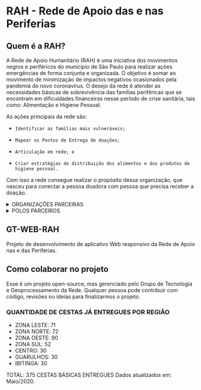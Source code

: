 # RAH - Rede de Apoio das e nas Periferias

## Quem é a RAH?

A Rede de Apoio Humanitário (RAH) é uma iniciativa dos movimentos negros e periféricos do munícipio de São Paulo para realizar ações emergências de forma conjunta e organizada. O objetivo é somar ao movimento de minimização de impactos negativos ocasionados pela pandemia do novo coronavírus.
O desejo da rede é atender as necessidades básicas de sobrevivência das famílias periféricas que se encontram em dificuldades financeiras nesse período de crise sanitária, tais como: Alimentação e Higiene Pessoal.

As ações principais da rede são:

-     Identificar as famílias mais vulneráveis;
-     Mapear os Pontos de Entrega de doações;
-     Articulação em rede; e
-     Criar estratégias de distribuição dos alimentos e dos produtos de higiene pessoal.

Com isso a rede consegue realizar o propósito dessa organização, que nasceu para conectar a pessoa doadora com pessoa que precisa receber a doação.

<details>
  <summary>ORGANIZAÇÕES PARCEIRAS</summary>
  
  ## ORGANIZAÇÕES PARCEIRAS
1. Periferia é o Centro
2. Frente Favela Brasil
3. Rede Geração Solidária
4. Periferia é o Centro
5. FUNANI
6. INTERCAB-SP
7. Rede Quilombação
8. Nova Frente Negra Brasileira
9. Articulador@s Periféric@s Independentes

</details>

<details>
  <summary>POLOS PARCEIROS</summary>
  
  ## POLOS PARCEIROS
1. . Escola de País do Brasil
2. Associação de Melhoramentos do Sítio de Campo
3. Sociedade de Melhoramentos do Monte Serrat
4. Imperatriz Alvinegra
5. Ação Solidária Adventista
6. Ação Beneficente Menina dos Olhos de Ouro
7. Associação de Mulheres Luta pra Valer
8. Carmelita Mineiro
9. Casa de Oração Jardim Maringá
10. Comitê de Luta da Vila Nhocune
11. Comunidade Casa do Trem
12. Maravilha 2
13. OSC Izaías Luzia da Silva
14. ALMEM
15.	Amavb Associação
16.	Apajé
17.	Associação para o Desenvolvimento Social e Sustentável (ADESS) 
18.	Associação Todos Unidos Abraços Íris
19.	Casa Cultural Hip Hop Jaçanã
20.	I.Q.C. Instituto de Qualificação e Cidadania
21.	Instituto Saci–Saberes Cultura e Integração
22.	Ocupação Nova Paris
23.	Rede Geração Solidária
24.	A Voz dos Inocentes
25.	Associação dos Moradores da Ponta da Praia
26.	Associação dos Moradores Vila Boa Esperança
27.	Associação União dos Moradores Ponto de Areia e Adjacências 
28.	Associação Vila Nova Esperança/Sem Terra_Extremo Zona Oeste
29.	Condô Cultural
30.	Grupo Espaço Cultural Cachoeiras
31.	Ilé Axé Abassá do Oxóssi Comunidade Caramqzal Apolopi
32.	Mulher de Fé
33.	Obadias
34.	ONG Projeto Alavanca Brasil
35.	Tatiane Camargo (Pessoa Física)
36.	União dos Moradores do Jardim Jaqueline
37.	Arco Associação Beneficente
38.	Igreja Batista
39.	Tetto
40.	INTECAB-SP
41.	Nega Odara Mulheres
42.	Associação Amigos do Recreio São Jorge 2
43.	Ação Social de Apoio aos Moradores do Cantinho do Céu
44.	Associação de Moradores de Bairro da Vila Rubi
45.	Associação dos Moradores Jardim Clipper
46.	Bloco do Beco
47.	Chácara do Sol
48.	Comunidade Santos Cidade Dutra
49.	Instituto CIGANO do Brasil
50.	Instituto Herdeiros do Futuro
51.	Instituto Herdeiros do Futuro_SPVV Jardim São Luís
52.	Josefina Bakhita
53.	Lágrimas das Pretas
54.	ReggArte
55.	Sociedade Amiga Esportiva do Jardim Colacabana
56.	Sorriso de Criança
57.	SPVV Santo Amaro
58.	Vivi Baixadas
59.	Comunidade Evangélica Moriah
60.	Comunidade Moriaj – Jardim Vera Cruz
61.	Associação São Vicente de Paulo
62.	CCA Juntos I
63.	Espaço de Acolhimento Tia Estela
64.	Associação Semente
65.	Casa AmarEla Quilombo Afroguarany
66.	Associação de Moradores do Movimento Anchieta
67.	Organização Terra Prometida
68.	Ação Comunitária Recanto Cocaia
69.	Associação de Bairro Casa Branca
70.	Coletivo Ponto a Ponto
71.	Fundação Julita
</details>

## GT-WEB-RAH

Projeto de desenvolvimento de aplicativo Web responsivo da Rede de Apoio nas e das Periferias.

## Como colaborar no projeto

Esse é um projeto open-source, mas gerenciado pelo Grupo de Tecnologia e Geoprocessamento da Rede. Qualquer pessoa pode contribuir com código, revisões ou ideias para finalizarmos o projeto.

### QUANTIDADE DE CESTAS JÁ ENTREGUES POR REGIÃO

- ZONA LESTE: 71
- ZONA NORTE: 72
- ZONA OESTE: 90
- ZONA SUL: 52
- CENTRO: 30
- GUARULHOS: 30
- IBITINGA: 30

TOTAL: 375 CESTAS BÁSICAS ENTREGUES
Dados atualizados em: Maio/2020.
